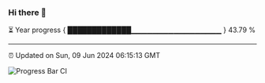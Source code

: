 ### Hi there 👋

⏳ Year progress { █████████████▁▁▁▁▁▁▁▁▁▁▁▁▁▁▁▁▁ } 43.79 %

---

⏰ Updated on Sun, 09 Jun 2024 06:15:13 GMT

![Progress Bar CI](https://github.com/liununu/liununu/workflows/Progress%20Bar%20CI/badge.svg)
